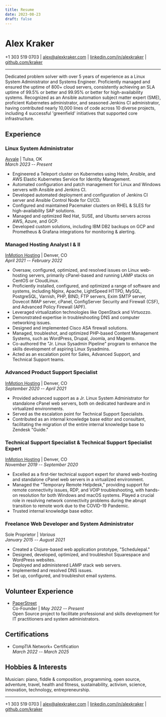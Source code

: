 ```yaml
---
title: Resume
date: 2023-08-23
draft: false
---
```


# Alex Kraker

+1 303 519 0703 | alex@alexkraker.com |
[linkedin.com/in/alexkraker](https://linkedin.com/in/alexkraker) |
[github.com/kraker](https://github.com/kraker)

---

Dedicated problem solver with over 5 years of experience as a Linux System
Administrator and Systems Engineer. Proficiently managed and ensured the uptime
of 800+ cloud servers, consistently achieving an SLA uptime of 99.5% or better
and 99.95% or better for high-availability systems. Recognized as an Ansible
automation subject matter expert (SME), proficient Kubernetes administrator, and
seasoned Jenkins CI administrator, having contributed nearly 10,000 lines of
code across 10 diverse projects, including 4 successful 'greenfield' initiatives
that supported core infrastructure.

## Experience

### Linux System Administrator

[Avvale](https://www.avvale.com) | Tulsa, OK\
_March 2023 -- Present_

* Engineered a Teleport cluster on Kubernetes using Helm, Ansible, and AWS
  Elastic Kubernetes Service for Identity Management.
* Automated configuration and patch management for Linux and Windows servers
  with Ansible and Jenkins CI.
* Developed automated deployment and configuration of Jenkins CI server and
  Ansible Control Node for CI/CD.
* Configured and maintained Pacemaker clusters on RHEL & SLES for
  high-availability SAP solutions.
* Managed and optimized Red Hat, SUSE, and Ubuntu servers across AWS, Azure, and
  GCP.
* Developed custom solutions, including IBM DB2 backups on GCP and Prometheus &
  Grafana integrations for monitoring & alerting.

### Managed Hosting Analyst I & II

[InMotion Hosting](https://www.inmotionhosting.com/) | Denver, CO\
_April 2021 -- February 2022_

* Oversaw, configured, optimized, and resolved issues on Linux web-hosting
  servers, primarily cPanel-based and running LAMP stacks on CentOS or
  CloudLinux.
* Proficiently installed, configured, and optimized a range of software and
  systems, including Nginx, Apache, LightSpeed HTTPD, MySQL, PostgreSQL,
  Varnish, PHP, BIND, FTP servers, Exim SMTP server, Dovecot IMAP server,
  cPanel, ConfigServer Security and Firewall (CSF), and Advanced Policy
  Firewall (APF).
* Leveraged virtualization technologies like OpenStack and Virtuozzo.
* Demonstrated expertise in troubleshooting DNS and computer networking issues.
* Designed and implemented Cisco ASA firewall solutions.
* Managed, troubleshot, and optimized PHP-based Content Management Systems, such
  as WordPress, Drupal, Joomla, and Magento.
* Co-authored the "Jr. Linux Sysadmin Pipeline" program to enhance the skills
  development of aspiring Linux Sysadmins.
* Acted as an escalation point for Sales, Advanced Support, and Technical
  Support teams.

### Advanced Product Support Specialist

[InMotion Hosting](https://www.inmotionhosting.com/) | Denver, CO\
_September 2020 -- April 2021_

* Provided advanced support as a Jr. Linux System Administrator for standalone
  cPanel web servers, both on dedicated hardware and in virtualized environments.
* Served as the escalation point for Technical Support Specialists.
* Contributed as an internal knowledge base editor and consultant, facilitating
  the migration of the entire internal knowledge base to Zendesk "Guide."

### Technical Support Specialist & Technical Support Specialist Expert

[InMotion Hosting](https://www.inmotionhosting.com/) | Denver, CO\
_November 2019 -- September 2020_

* Excelled as a first-tier technical support expert for shared web-hosting and
  standalone cPanel web servers in a virtualized environment.
* Managed the "Temporary Remote Helpdesk," providing support for remote
  connectivity issues, RDP, and VOIP troubleshooting, with hands-on resolution
  for both Windows and macOS systems. Played a crucial role in resolving network
  connectivity problems during the abrupt transition to remote work due to the
  COVID-19 Pandemic.
* Trusted internal knowledge base editor.

### Freelance Web Developer and System Administrator

Sole Proprietor | _Various_\
_January 2015 -- August 2021_

* Created a Clojure-based web application prototype, "Schedulepal."
* Designed, developed, optimized, and troubleshot Squarespace and WordPress 
  websites.
* Deployed and administered LAMP stack web servers.
* Implemented and resolved DNS issues.
* Set up, configured, and troubleshot email systems.

## Volunteer Experience

* [PaperStreet](https://github.com/paperstreetco)\
  Co-Founder | _May 2022 -- Present_\
  Open Source project to facilitate professional and skills development for
  IT practitioners and system administrators.

## Certifications

* CompTIA Network+ Certification\
  _March 2022 -- March 2025_

## Hobbies & Interests

Musician: piano, fiddle & composition, programming, open source, adventure,
travel, health and fitness, sustainability, activism, science, innovation,
technology, entrepreneurship.

---

+1 303 519 0703 | alex@alexkraker.com |
[linkedin.com/in/alexkraker](https://linkedin.com/in/alexkraker) |
[github.com/kraker](https://github.com/kraker)
